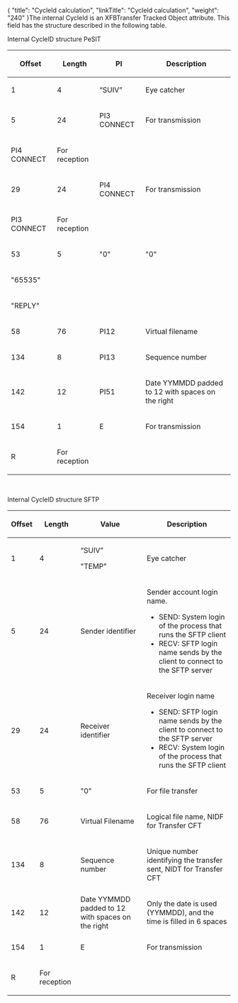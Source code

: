 {
    "title": "CycleId calculation",
    "linkTitle": "CycleId calculation",
    "weight": "240"
}The internal CycleId is an XFBTransfer Tracked Object attribute. This field has the structure described in the following table.

Internal CycleID structure PeSIT

<table>
   <thead>
      <tr>
<th class="TableStyle-SynchTableStyle_interop-HeadE-Column1-Header1"><p>Offset</p>         </th>
<th class="TableStyle-SynchTableStyle_interop-HeadE-Column1-Header1"><p>Length</p>         </th>
<th class="TableStyle-SynchTableStyle_interop-HeadE-Column1-Header1"><p>PI</p>         </th>
<th class="TableStyle-SynchTableStyle_interop-HeadD-Column1-Header1"><p>Description</p>         </th>
      </tr>
   </thead>
   <tbody>
      <tr>
         <td><p>1</p>         </td>
         <td><p>4</p>         </td>
         <td><p>“SUIV”</p>         </td>
         <td><p>Eye catcher</p>         </td>
      </tr>
      <tr>
         <td><p>5</p>         </td>
         <td><p>24</p>         </td>
         <td><p>PI3 CONNECT</p>         </td>
         <td><p>For transmission</p>         </td>
      </tr>
      <tr>
         <td><p>PI4 CONNECT</p>         </td>
         <td><p>For reception</p>         </td>
      </tr>
      <tr>
         <td><p>29</p>         </td>
         <td><p>24</p>         </td>
         <td><p>PI4 CONNECT</p>         </td>
         <td><p>For transmission</p>         </td>
      </tr>
      <tr>
         <td><p>PI3 CONNECT</p>         </td>
         <td><p>For reception</p>         </td>
      </tr>
      <tr>
         <td><p>53</p>         </td>
         <td><p>5</p>         </td>
         <td><p>"0"</p>         </td>
         <td><p>"0"</p>         </td>
      </tr>
      <tr>
         <td><p>"65535"</p>         </td>
      </tr>
      <tr>
         <td><p>"REPLY"</p>         </td>
      </tr>
      <tr>
         <td><p>58</p>         </td>
         <td><p>76</p>         </td>
         <td><p>PI12</p>         </td>
         <td><p>Virtual filename</p>         </td>
      </tr>
      <tr>
         <td><p>134</p>         </td>
         <td><p>8</p>         </td>
         <td><p>PI13</p>         </td>
         <td>Sequence number         </td>
      </tr>
      <tr>
         <td><p>142</p>         </td>
         <td><p>12</p>         </td>
         <td><p>PI51</p>         </td>
         <td><p>Date YYMMDD padded to 12 with spaces on the right</p>         </td>
      </tr>
      <tr>
         <td><p>154</p>         </td>
         <td><p>1</p>         </td>
         <td><p>E</p>         </td>
         <td><p>For transmission</p>         </td>
      </tr>
      <tr>
         <td><p>R</p>         </td>
         <td><p>For reception</p>         </td>
      </tr>
   </tbody>
</table>

 

Internal CycleID structure SFTP

<table>
   <thead>
      <tr>
<th class="TableStyle-SynchTableStyle_interop-HeadE-Column1-Header1"><p>Offset</p>         </th>
<th class="TableStyle-SynchTableStyle_interop-HeadE-Column1-Header1"><p>Length</p>         </th>
<th class="TableStyle-SynchTableStyle_interop-HeadE-Column1-Header1">Value         </th>
<th class="TableStyle-SynchTableStyle_interop-HeadD-Column1-Header1"><p>Description</p>         </th>
      </tr>
   </thead>
   <tbody>
      <tr>
         <td><p>1</p>         </td>
         <td><p>4</p>         </td>
         <td><p>“SUIV”</p>
<p>"TEMP"</p>         </td>
         <td><p>Eye catcher</p>         </td>
      </tr>
      <tr>
         <td><p>5</p>         </td>
         <td><p>24</p>         </td>
         <td>Sender identifier         </td>
         <td><p>Sender account login name.</p>
<ul>
<li>SEND: System login of the process that runs the SFTP client</li>
<li>RECV: SFTP login name sends by the client to connect to the SFTP server</li>
</ul>         </td>
      </tr>
      <tr>
         <td><p>29</p>         </td>
         <td><p>24</p>         </td>
         <td>Receiver identifier         </td>
         <td><p>Receiver login name</p>
<ul>
<li>SEND: SFTP login name sends by the client to connect to the SFTP server</li>
<li>RECV: System login of the process that runs the SFTP client</li>
</ul>         </td>
      </tr>
      <tr>
         <td><p>53</p>         </td>
         <td><p>5</p>         </td>
         <td>"0"         </td>
         <td><p>For file transfer</p>         </td>
      </tr>
      <tr>
         <td><p>58</p>         </td>
         <td><p>76</p>         </td>
         <td>Virtual Filename         </td>
         <td><p>Logical file name, NIDF for Transfer CFT</p>         </td>
      </tr>
      <tr>
         <td><p>134</p>         </td>
         <td><p>8</p>         </td>
         <td>Sequence number         </td>
         <td><p>Unique number identifying the transfer sent, NIDT for Transfer CFT</p>         </td>
      </tr>
      <tr>
         <td><p>142</p>         </td>
         <td><p>12</p>         </td>
         <td>Date YYMMDD padded to 12 with spaces on the right         </td>
         <td><p>Only the date is used (YYMMDD), and the time is filled in 6 spaces</p>         </td>
      </tr>
      <tr>
         <td><p>154</p>         </td>
         <td><p>1</p>         </td>
         <td>E         </td>
         <td><p>For transmission</p>         </td>
      </tr>
      <tr>
         <td>R         </td>
         <td><p>For reception</p>         </td>
      </tr>
   </tbody>
</table>
